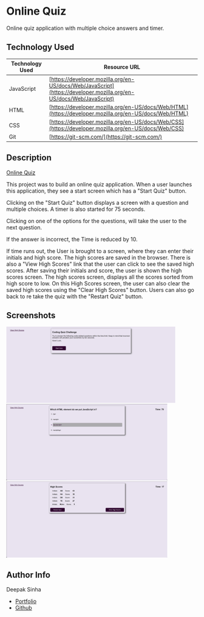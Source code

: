 # Online Quiz
Online quiz application with multiple choice answers and timer.


## Technology Used 

| Technology Used         | Resource URL           | 
| ------------- |-------------| 
| JavaScript    | [https://developer.mozilla.org/en-US/docs/Web/JavaScript](https://developer.mozilla.org/en-US/docs/Web/JavaScript) | 
| HTML    | [https://developer.mozilla.org/en-US/docs/Web/HTML](https://developer.mozilla.org/en-US/docs/Web/HTML) | 
| CSS     | [https://developer.mozilla.org/en-US/docs/Web/CSS](https://developer.mozilla.org/en-US/docs/Web/CSS)      |   
| Git | [https://git-scm.com/](https://git-scm.com/)     |    



## Description
[Online Quiz](https://dee-here.github.io/multiple-choice-quiz/)

This project was to build an online quiz application. 
When a user launches this application, they see a start screen which has a "Start Quiz" button. 

Clicking on the "Start Quiz" button displays a screen with a question and multiple choices.
A timer is also started for 75 seconds.

Clicking on one of the options for the questions, will take the user to the next question.

If the answer is incorrect, the Time is reduced by 10.

If time runs out, the User is brought to a screen, where they can enter their initials and high score. 
The high scores are saved in the browser. There is also a "View High Scores" link that the user can click to see the saved high scores.
After saving their initials and score, the user is shown the high scores screen. The high scores screen, displays all the scores sorted from high score to low.
On this High Scores screen, the user can also clear the saved high scores using the "Clear High Scores" button. Users can also go back to re take the quiz with the "Restart Quiz" button.


## Screenshots
<img src="./assets/images/Start.png" height="200">
<img src="./assets/images/Questions.png" height="200">
<img src="./assets/images/high-scores.png" height="200">


## Author Info
Deepak Sinha

* [Portfolio](https://dee-here.github.io/portfolio/)
* [Github](https://github.com/dee-here)
